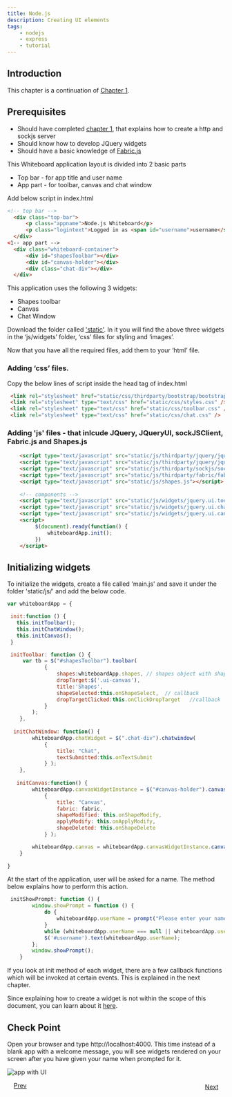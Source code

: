 ```yaml
---
title: Node.js
description: Creating UI elements
tags:
    - nodejs
    - express
    - tutorial
---
```


## Introduction

This chapter is a continuation of [Chapter 1](/frameworks/nodejs/nodejs-tutorial/step01-developing-nodejs-app.html).

## Prerequisites


+  Should have completed [chapter 1](/frameworks/nodejs/nodejs-tutorial/step01-developing-nodejs-app.html), that explains how to create a http and sockjs server
+  Should know how to develop JQuery widgets
+  Should have a basic knowledge of [Fabric.js](http://fabricjs.com/)
  
This Whiteboard application layout is divided into 2 basic parts

+  Top bar - for app title and user name
+  App part - for toolbar, canvas and chat window

Add below script in index.html 
```html
<!-- top bar -->
  <div class="top-bar">
      <p class="appname">Node.js Whiteboard</p>
      <p class="logintext">Logged in as <span id="username">username</span></p>
  </div>
<1-- app part -->
  <div class="whiteboard-container">
      <div id="shapesToolbar"></div>
      <div id="canvas-holder"></div>
      <div class="chat-div"></div>
  </div>

```
This application uses the following 3 widgets:

+ Shapes toolbar
+ Canvas
+ Chat Window

Download the folder called ['static'](/nodejs-code/whiteboard/static.zip). In it you will find the above three widgets in the ‘js/widgets’ folder, ‘css’ files for styling and ‘images’.

Now that you have all the required files, add them to your ‘html’ file.

### Adding ‘css’ files. 
Copy the below lines of script inside the head tag of index.html

```html
 <link rel="stylesheet" href="static/css/thirdparty/bootstrap/bootstrap.min.css"  />
 <link rel="stylesheet" type="text/css" href="static/css/styles.css" />
 <link rel="stylesheet" type="text/css" href="static/css/toolbar.css" />
 <link rel="stylesheet" type="text/css" href="static/css/chat.css" />
```

### Adding 'js' files - that inlcude JQuery, JQueryUI, sockJSClient, Fabric.js and Shapes.js

```html
    <script type="text/javascript" src="static/js/thirdparty/jquery/jquery-1.8.3.min.js"></script>
    <script type="text/javascript" src="static/js/thirdparty/jquery/jquery-ui-1.9.1.custom.min.js"></script>
    <script type="text/javascript" src="static/js/thirdparty/sockjs/sockjs.min.js"></script>
    <script type="text/javascript" src="static/js/thirdparty/fabric/fabric-all.js"></script>
    <script type="text/javascript" src="static/js/shapes.js"></script>
       
    <!-- components -->
    <script type="text/javascript" src="static/js/widgets/jquery.ui.toolbar.js"></script>
    <script type="text/javascript" src="static/js/widgets/jquery.ui.chatwindow.js"></script>
    <script type="text/javascript" src="static/js/widgets/jquery.ui.canvas.js"></script>
    <script>
         $(document).ready(function() {
	         whiteboardApp.init();
         })
    </script>
```

## Initializing widgets

To initialize the widgets, create a file called 'main.js' and save it under the folder 'static/js/' and add the below code.

```javascript
var whiteboardApp = {

 init:function () {
   this.initToolbar();
   this.initChatWindow();
   this.initCanvas();
 } 

 initToolbar: function () {
     var tb = $("#shapesToolbar").toolbar(
            {
                shapes:whiteboardApp.shapes, // shapes object with shape 'name' and 'iconname' ex: shapes = {  rectangle: {  name: 'rectangle', imagesPath:'/static/images/' } }
                dropTarget:$('.ui-canvas'),
                title:'Shapes',
                shapeSelected:this.onShapeSelect,  // callback
                dropTargetClicked:this.onClickDropTarget   //callback
            }
        );
    },
  
  initChatWindow: function() {
        whiteboardApp.chatWidget = $(".chat-div").chatwindow(
            {
                title: "Chat",
                textSubmitted:this.onTextSubmit
            } );
    },
    
   initCanvas:function() {
        whiteboardApp.canvasWidgetInstance = $("#canvas-holder").canvas(
            {
                title: "Canvas",
                fabric: fabric,
                shapeModified: this.onShapeModify,
                applyModify: this.onApplyModify,
                shapeDeleted: this.onShapeDelete
            } );

        whiteboardApp.canvas = whiteboardApp.canvasWidgetInstance.canvas("getCanvasInstance");
    }
   
}

```
At the start of the application, user will be asked for a name. The method below explains how to perform this action.

```javascript
 initShowPrompt: function () {
        window.showPrompt = function () {
            do {
                whiteboardApp.userName = prompt("Please enter your name( 4 to 15 chars)");
            }
            while (whiteboardApp.userName === null || whiteboardApp.userName.length < 4 || whiteboardApp.userName.length > 15);
            $('#username').text(whiteboardApp.userName);
        };
        window.showPrompt();
    }

```

If you look at init method of each widget, there are a few callback functions which will be invoked at certain events. This is explained in the next chapter.

Since explaining how to create a widget is not within the scope of this document, you can learn about it [here](http://net.tutsplus.com/tutorials/javascript-ajax/coding-your-first-jquery-ui-plugin/).

## Check Point

Open your browser and type http://localhost:4000. This time instead of a blank app with a welcome message, you will see widgets rendered on your screen after you have given your name when prompted for it.

![app with UI](/images/screenshots/nodejs-whiteboard/whiteboard-01.png)

<p><a class="button-plain"  style="padding: 3px 15px;" href="/frameworks/nodejs/nodejs-tutorial/step01-developing-nodejs-app.html">Prev</a>  <a class="button-plain"  style="padding: 3px 15px; float: right;" href="/frameworks/nodejs/nodejs-tutorial/step03-integrating-shapes-canvas.html">Next</a></p>

